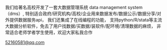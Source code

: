 我们给著名高校开发了一套大数据管理系统 data management system （dms）, 
特别适合政府/研究机构/高校/企业用来数据发布/数据公示/数据分享/对外提供数据服务api， 
我们还集成了在线编程的功能，
支持python/R/stata等主流大数据分析软件，免去了用户找数据/买数据/装软件/配环境/清理数据的麻烦，
非常适合老师学者学生使用，欢迎大家私我合作



52160581@qq.com

